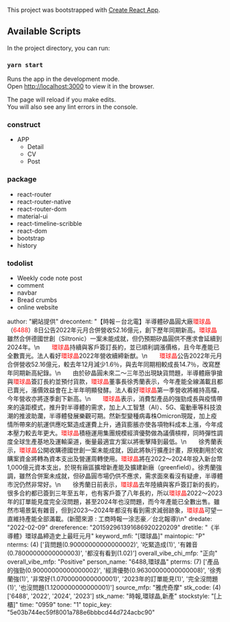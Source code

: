 This project was bootstrapped with [Create React App](https://github.com/facebook/create-react-app).

## Available Scripts

In the project directory, you can run:

### `yarn start`

Runs the app in the development mode.<br />
Open [http://localhost:3000](http://localhost:3000) to view it in the browser.

The page will reload if you make edits.<br />
You will also see any lint errors in the console.

### construct

* APP
    * Detail
    * CV
    * Post

### package
* react-router
* react-router-native
* react-router-dom
* material-ui
* react-timeline-scribble
* react-dom
* bootstrap
* history

### todolist
* Weekly code note post
* comment
* navbar
* Bread crumbs
* online website




author: "網站提供"
drecontent: "【時報－台北電】半導體矽晶圓大廠<font color='red'>環球晶</font>（<font color='red'>6488</font>）8日公告2022年元月合併營收52.16億元，創下歷年同期新高。<font color='red'>環球晶</font>雖然合併德國世創（Siltronic）一案未能成就，但仍預期矽晶圓供不應求會延續到2024年。\n　　<font color='red'>環球晶</font>持續與客戶簽訂長約，並已順利調漲價格，且今年產能已全數賣光。法人看好<font color='red'>環球晶</font>2022年營收續締新猷。\n　　<font color='red'>環球晶</font>公告2022年元月合併營收52.16億元，較去年12月減少1.6％，與去年同期相較成長14.7％，改寫歷年同期新高紀錄。\n　　由於矽晶圓未來二～三年恐出現缺貨問題，半導體廠爭搶與<font color='red'>環球晶</font>簽訂長約並預付貨款，<font color='red'>環球晶</font>董事長徐秀蘭表示，今年產能全線滿載且都已賣光，漲價效益會在上半年明顯發酵。法人看好<font color='red'>環球晶</font>第一季營收將維持高檔，今年營收亦將逐季創下新高。\n　　<font color='red'>環球晶</font>表示，消費型產品的強勁成長與疫情帶來的遠距模式，推升對半導體的需求，加上人工智慧（AI）、5G、電動車等科技浪潮的推波助瀾，半導體發展樂觀可期。然新型變種病毒株Omicron現蹤，加上疫情所帶來的航運供應吃緊造成運費上升，通貨膨脹亦使各項物料成本上漲，今年成本壓力較去年更大。<font color='red'>環球晶</font>積極運用集團規模經濟優勢做為議價槓桿，同時彈性調度全球生產基地及運輸渠道，衡量最適宜方案以將衝擊降到最低。\n　　徐秀蘭表示，<font color='red'>環球晶</font>公開收購德國世創一案未能成就，因此將執行擴產計畫，原規劃用於收購案資金將轉為資本支出及營運周轉使用。<font color='red'>環球晶</font>將在2022～2024年投入新台幣1,000億元資本支出，於現有廠區擴增新產能及擴建新廠（greenfield）。徐秀蘭強調，雖然合併案未成就，但矽晶圓市場仍供不應求，需求面來看沒有疑慮，半導體市況仍然非常好。\n　　徐秀蘭日前表示，<font color='red'>環球晶</font>去年陸續與客戶簽訂新的長約，很多合約都已簽到三年至五年，也有客戶簽了八年長約，所以<font color='red'>環球晶</font>2022～2023年的訂單能見度完全沒問題，甚至2024年也沒問題，而今年產能已全數出售。雖然市場景氣有雜音，但到2023～2024年都沒有看到需求減弱跡象，<font color='red'>環球晶</font>可望一直維持產能全部滿載。(新聞來源 : 工商時報一涂志豪／台北報導)\n"
dredate: "2022-02-09"
drereference: "201592961391686920220209"
dretitle: "《半導體》環球晶締造史上最旺元月"
keyword_mfi: "[環球晶]"
maintopic: "P"
nterms: (4) ['貨問題(0.90000000000000002)', '吃緊造成(1)', '有雜音(0.78000000000000003)', '都沒有看到(1.02)']
overall_vibe_chi_mfp: "正向"
overall_vibe_mfp: "Positive"
person_name: "6488,環球晶"
pterms: (7) ['產品的強勁(0.90000000000000002)', '經濟優勢(0.96300000000000008)', '徐秀蘭強(1)', '非常好(1.0700000000000001)', '2023年的訂單能見(1)', '完全沒問題(1)', '也沒問題(1.1200000000000001)']
source_mfp: "雅虎奇摩"
stk_code: (4) ['6488', '2022', '2024', '2023']
stk_name: "時報,環球晶,新產"
stockstyle: "[上櫃]"
time: "0959"
tone: "1"
topic_key: "5e03b744ec59f8001a788e6bbbcd44d724acbc90"
